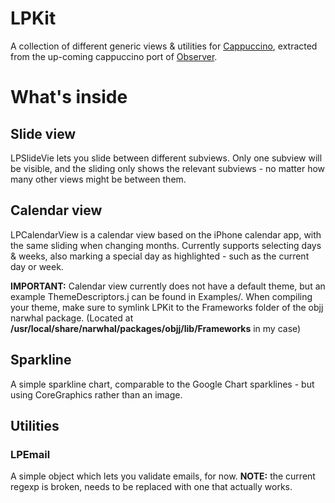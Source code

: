 # LPKit
A collection of different generic views & utilities for [Cappuccino](http://cappuccino.org/), extracted from the up-coming cappuccino port of [Observer](http://observerapp.com/).

# What's inside

## Slide view

LPSlideVie lets you slide between different subviews. Only one subview will be visible, and the sliding only shows the relevant subviews - no matter how many other views might be between them.

## Calendar view

LPCalendarView is a calendar view based on the iPhone calendar app, with the same sliding when changing months. Currently supports selecting days & weeks, also marking a special day as highlighted - such as the current day or week.

**IMPORTANT:** Calendar view currently does not have a default theme, but an example ThemeDescriptors.j can be found in Examples/.
When compiling your theme, make sure to symlink LPKit to the Frameworks folder of the objj narwhal package. (Located at **/usr/local/share/narwhal/packages/objj/lib/Frameworks** in my case)

## Sparkline

A simple sparkline chart, comparable to the Google Chart sparklines - but using CoreGraphics rather than an image.

## Utilities

### LPEmail

A simple object which lets you validate emails, for now. **NOTE:** the current regexp is broken, needs to be replaced with one that actually works.